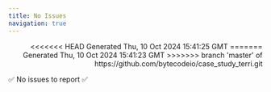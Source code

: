 ```yaml
---
title: No Issues
navigation: true
---
```


<p style="text-align:right;color:#cccs">
<<<<<<< HEAD
Generated Thu, 10 Oct 2024 15:41:25 GMT
=======
Generated Thu, 10 Oct 2024 15:41:23 GMT
>>>>>>> branch 'master' of https://github.com/bytecodeio/case_study_terri.git
</p>
<p>✅ No issues to report ✅</p>



